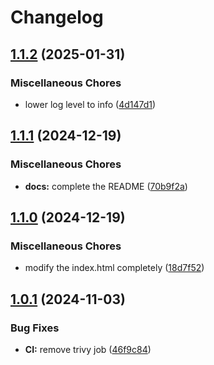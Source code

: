 # Changelog

## [1.1.2](https://github.com/meysam81/default-backend/compare/v1.1.1...v1.1.2) (2025-01-31)


### Miscellaneous Chores

* lower log level to info ([4d147d1](https://github.com/meysam81/default-backend/commit/4d147d1640b0d7021d37493b2df997811898bf98))

## [1.1.1](https://github.com/meysam81/default-backend/compare/v1.1.0...v1.1.1) (2024-12-19)


### Miscellaneous Chores

* **docs:** complete the README ([70b9f2a](https://github.com/meysam81/default-backend/commit/70b9f2ab5f3ca6537aa71d62fc7aeb2c2073c990))

## [1.1.0](https://github.com/meysam81/default-backend/compare/v1.0.1...v1.1.0) (2024-12-19)


### Miscellaneous Chores

* modify the index.html completely ([18d7f52](https://github.com/meysam81/default-backend/commit/18d7f52db8226fdfb63d84861aa10c843f14276c))

## [1.0.1](https://github.com/meysam81/default-backend/compare/v1.0.0...v1.0.1) (2024-11-03)


### Bug Fixes

* **CI:** remove trivy job ([46f9c84](https://github.com/meysam81/default-backend/commit/46f9c8405eee4a309ebd844b174f86c793f3c0b6))

